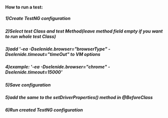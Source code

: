 #### How to run a test:
##### 1)Create TestNG configuration
##### 2)Select test Class and test Method(leave method field empty if you want to run whole test Class)
##### 3)add '-ea -Dselenide.browser="browserType" -Dselenide.timeout="timeOut" to VM options
##### 4)example: '-ea -Dselenide.browser="chrome" -Dselenide.timeout=15000' 
##### 5)Save configuration
##### 5)add the same <browserType> to the setDriverProperties(<browserType>) method in @BeforeClass  
##### 6)Run created TestNG configuration  
